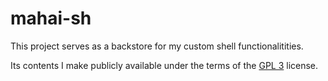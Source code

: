 # mahai-sh

This project serves as a backstore for my custom shell functionalitities.

Its contents I make publicly available under the terms of the [GPL 3](LICENSE) license.


